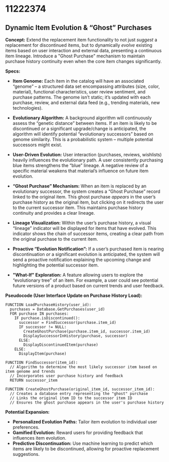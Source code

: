 # 11222374

## Dynamic Item Evolution & “Ghost” Purchases

**Concept:** Extend the replacement item functionality to not just *suggest* a replacement for discontinued items, but to dynamically *evolve* existing items based on user interaction and external data, presenting a continuous item lineage.  Introduce a "Ghost Purchase" mechanism to maintain purchase history continuity even when the core item changes significantly.

**Specs:**

*   **Item Genome:** Each item in the catalog will have an associated “genome” – a structured data set encompassing attributes (size, color, material), functional characteristics, user review sentiment, and purchase patterns.  The genome isn’t static; it’s updated with each purchase, review, and external data feed (e.g., trending materials, new technologies).

*   **Evolutionary Algorithm:** A background algorithm will continuously assess the “genetic distance” between items. If an item is likely to be discontinued *or* a significant upgrade/change is anticipated, the algorithm will identify potential “evolutionary successors” based on genome similarity.  This is a probabilistic system – multiple potential successors might exist.

*   **User-Driven Evolution:** User interaction (purchases, reviews, wishlists) heavily influences the evolutionary path.  A user consistently purchasing blue items strengthens the “blue” lineage. A negative review of a specific material weakens that material’s influence on future item evolution.

*   **“Ghost Purchase” Mechanism:** When an item is replaced by an evolutionary successor, the system creates a “Ghost Purchase” record linked to the original item. This ghost purchase *appears* in the user’s purchase history as the original item, but clicking on it redirects the user to the current successor item. This maintains purchase history continuity and provides a clear lineage.

*   **Lineage Visualization:** Within the user’s purchase history, a visual “lineage” indicator will be displayed for items that have evolved.  This indicator shows the chain of successor items, creating a clear path from the original purchase to the current item.

*   **Proactive “Evolution Notification”:** If a user’s purchased item is nearing discontinuation *or* a significant evolution is anticipated, the system will send a proactive notification explaining the upcoming change and highlighting the potential successor item.

*   **"What-If" Exploration:**  A feature allowing users to explore the “evolutionary tree” of an item.  For example, a user could see potential future versions of a product based on current trends and user feedback.

**Pseudocode (User Interface Update on Purchase History Load):**

```
FUNCTION LoadPurchaseHistory(user_id):
  purchases = Database.GetPurchases(user_id)
  FOR purchase IN purchases:
    IF purchase.isDiscontinued():
      successor = FindSuccessor(purchase.item_id)
      IF successor != NULL:
        CreateGhostPurchase(purchase.item_id, successor.item_id)
        DisplaySuccessorInHistory(purchase, successor)
      ELSE:
        DisplayDiscontinuedItem(purchase)
    ELSE:
      DisplayItem(purchase)

FUNCTION FindSuccessor(item_id):
  // Algorithm to determine the most likely successor item based on item genome and trends
  // Incorporates user purchase history and feedback
  RETURN successor_item

FUNCTION CreateGhostPurchase(original_item_id, successor_item_id):
  // Creates a database entry representing the "ghost" purchase
  // Links the original item ID to the successor item ID
  // Ensures the ghost purchase appears in the user's purchase history
```

**Potential Expansion:**

*   **Personalized Evolution Paths:**  Tailor item evolution to individual user preferences.
*   **Gamified Evolution:** Reward users for providing feedback that influences item evolution.
*   **Predictive Discontinuation:**  Use machine learning to predict which items are likely to be discontinued, allowing for proactive replacement suggestions.